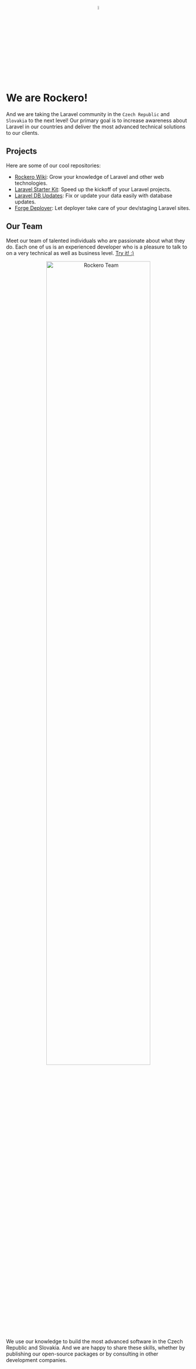 <p align="center">
 <img src="https://rockero.cz/images/rockero__logo.svg" alt="Rockero Logo" width="5%" style="border-radius: 16px;">
</p>

# We are Rockero!

And we are taking the Laravel community in the `Czech Republic` and `Slovakia` to the next level! Our primary goal is to increase awareness about Laravel in our countries and deliver the most advanced technical solutions to our clients.

## Projects

Here are some of our cool repositories:

- [Rockero Wiki](https://github.com/rockero-cz/rockero-wiki): Grow your knowledge of Laravel and other web technologies.
- [Laravel Starter Kit](https://github.com/rockero-cz/laravel-starter-kit): Speed up the kickoff of your Laravel projects.
- [Laravel DB Updates](https://github.com/rockero-cz/laravel-db-updates): Fix or update your data easily with database updates.
- [Forge Deployer](https://github.com/rockero-cz/laravel-forge-deployer): Let deployer take care of your dev/staging Laravel sites.

## Our Team

Meet our team of talented individuals who are passionate about what they do. Each one of us is an experienced developer who is a pleasure to talk to on a very technical as well as business level. [Try it! :)](https://rockero.cz)

<p align="center">
 <img src="https://rockero.cz/images/team.png" alt="Rockero Team" width="75%">
</p>

We use our knowledge to build the most advanced software in the Czech Republic and Slovakia. And we are happy to share these skills, whether by publishing our open-source packages or by consulting in other development companies.
